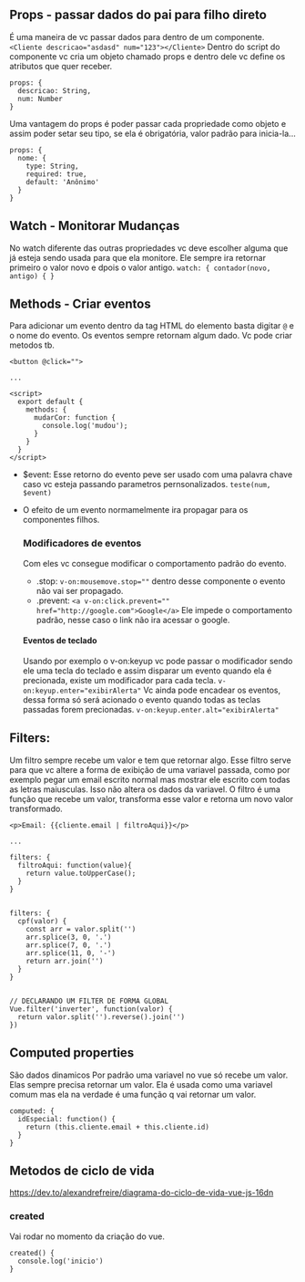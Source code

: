



## Props - passar dados do pai para filho direto
É uma maneira de vc passar dados para dentro de um componente.
`<Cliente descricao="asdasd" num="123"></Cliente>`
Dentro do script do componente vc cria um objeto chamado props e dentro dele vc define os atributos que quer receber.
```
props: {
  descricao: String,
  num: Number
}
```
Uma vantagem do props é poder passar cada propriedade como objeto e assim poder setar seu tipo, se ela é obrigatória, valor padrão para inicia-la...
```
props: {
  nome: {
    type: String,
    required: true,
    default: 'Anônimo'
  }
}

```


## Watch - Monitorar Mudanças 
No watch diferente das outras propriedades vc deve escolher alguma que já esteja sendo usada para que ela monitore. Ele sempre ira retornar primeiro o valor novo e dpois o valor antigo.
`watch: {
      contador(novo, antigo) {
}`


## Methods - Criar eventos
Para adicionar um evento dentro da tag HTML do elemento basta digitar `@` e o nome do evento.
Os eventos sempre retornam algum dado.
Vc pode criar metodos tb.
```
<button @click="">

...

<script>
  export default {
    methods: {
      mudarCor: function {
        console.log('mudou');
      }
    }
  }
</script>
```
- $event: Esse retorno do evento peve ser usado com uma palavra chave caso vc esteja passando parametros pernsonalizados.
`teste(num, $event)`
- O efeito de um evento normamelmente ira propagar para os componentes filhos.

  ### Modificadores de eventos
  Com eles vc consegue modificar o comportamento padrão do evento.
  - .stop: `v-on:mousemove.stop=""` dentro desse componente o evento não vai ser propagado.
  - .prevent: `<a v-on:click.prevent=""  href="http://google.com">Google</a>`
  Ele impede o comportamento padrão, nesse caso o link não ira acessar o google.
  #### Eventos de teclado
  Usando por exemplo o v-on:keyup vc pode passar o modificador sendo ele uma tecla do teclado e assim disparar um evento quando ela é precionada, existe um modificador para cada tecla.
  `v-on:keyup.enter="exibirAlerta"`
  Vc ainda pode encadear os eventos, dessa forma só será acionado o evento quando todas as teclas passadas forem precionadas.
  `v-on:keyup.enter.alt="exibirAlerta"`

## Filters:
Um filtro sempre recebe um valor e tem que retornar algo.
Esse filtro serve para que vc altere a forma de exibição de uma variavel passada, como por exemplo pegar um email escrito normal mas mostrar ele escrito com todas as letras maiusculas.
Isso não altera os dados da variavel.
O filtro é uma função que recebe um valor, transforma esse valor e retorna um novo valor transformado.

```
<p>Email: {{cliente.email | filtroAqui}}</p>

...

filters: {
  filtroAqui: function(value){
    return value.toUpperCase();
  }
}


filters: {
  cpf(valor) {
    const arr = valor.split('')
    arr.splice(3, 0, '.')
    arr.splice(7, 0, '.')
    arr.splice(11, 0, '-')
    return arr.join('')
  }
}


// DECLARANDO UM FILTER DE FORMA GLOBAL
Vue.filter('inverter', function(valor) {
  return valor.split('').reverse().join('')
})

```

## Computed properties
São dados dinamicos
Por padrão uma variavel no vue só recebe um valor.
Elas sempre precisa retornar um valor.
Ela é usada como uma variavel comum mas ela na verdade é uma função q vai retornar um valor.

```
computed: {
  idEspecial: function() {
    return (this.cliente.email + this.cliente.id)
  }
}
```
## Metodos de ciclo de vida
  https://dev.to/alexandrefreire/diagrama-do-ciclo-de-vida-vue-js-16dn

### created
Vai rodar no momento da criação do vue.
```
created() {
  console.log('inicio')
}
```